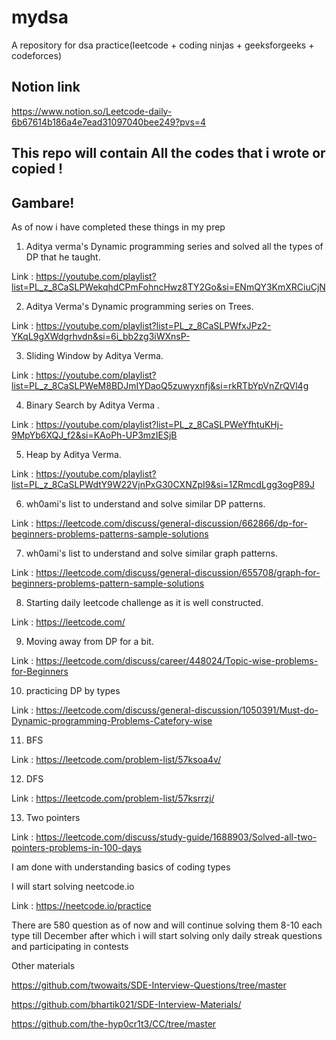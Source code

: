 # mydsa
A repository for dsa practice(leetcode + coding ninjas + geeksforgeeks + codeforces)

## Notion link
https://www.notion.so/Leetcode-daily-6b67614b186a4e7ead31097040bee249?pvs=4

## This repo will contain All the codes that i wrote or copied !

## Gambare!

As of now i have completed these things in my prep

1. Aditya verma's Dynamic programming series and solved all the types of DP that he taught.

Link : https://youtube.com/playlist?list=PL_z_8CaSLPWekqhdCPmFohncHwz8TY2Go&si=ENmQY3KmXRCiuCjN

2. Aditya Verma's Dynamic programming series on Trees.

Link : https://youtube.com/playlist?list=PL_z_8CaSLPWfxJPz2-YKqL9gXWdgrhvdn&si=6i_bb2zg3iWXnsP-

3. Sliding Window by Aditya Verma.

Link : https://youtube.com/playlist?list=PL_z_8CaSLPWeM8BDJmIYDaoQ5zuwyxnfj&si=rkRTbYpVnZrQVl4g

4. Binary Search by Aditya Verma .

Link : https://youtube.com/playlist?list=PL_z_8CaSLPWeYfhtuKHj-9MpYb6XQJ_f2&si=KAoPh-UP3mzIESjB

5. Heap by Aditya Verma.

Link : https://youtube.com/playlist?list=PL_z_8CaSLPWdtY9W22VjnPxG30CXNZpI9&si=1ZRmcdLgg3ogP89J

6. wh0ami's list to understand and solve similar DP patterns.

Link : https://leetcode.com/discuss/general-discussion/662866/dp-for-beginners-problems-patterns-sample-solutions

7. wh0ami's list to understand and solve similar graph patterns.

Link : https://leetcode.com/discuss/general-discussion/655708/graph-for-beginners-problems-pattern-sample-solutions

8. Starting daily leetcode challenge as it is well constructed.

Link : https://leetcode.com/

9. Moving away from DP for a bit.

Link : https://leetcode.com/discuss/career/448024/Topic-wise-problems-for-Beginners

10. practicing DP by types

Link : https://leetcode.com/discuss/general-discussion/1050391/Must-do-Dynamic-programming-Problems-Catefory-wise

11. BFS 

Link : https://leetcode.com/problem-list/57ksoa4v/

12. DFS

Link : https://leetcode.com/problem-list/57ksrrzj/

13. Two pointers 

Link : https://leetcode.com/discuss/study-guide/1688903/Solved-all-two-pointers-problems-in-100-days

I am done with understanding basics of coding types

I will start solving neetcode.io    

Link : https://neetcode.io/practice

There are 580 question as of now and will continue solving them 8-10 each type till December after which i will start solving only daily streak questions and participating in contests

Other materials

https://github.com/twowaits/SDE-Interview-Questions/tree/master

https://github.com/bhartik021/SDE-Interview-Materials/

https://github.com/the-hyp0cr1t3/CC/tree/master